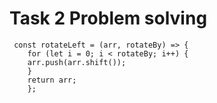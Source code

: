 # Task 2 Problem solving

```
 const rotateLeft = (arr, rotateBy) => {
    for (let i = 0; i < rotateBy; i++) {
    arr.push(arr.shift());
    }
    return arr;
    };

```
